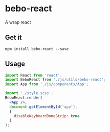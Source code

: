 # bebo-react

A wrap react 

## Get it

```npm install bebo-react --save```

## Usage

```jsx
import React from 'react';
import BeboReact from './js/utils/bebo-react';
import App from './js/components/App';

import './style.scss';
BeboReact.render(
  <App />,
  document.getElementById('app'),
  {
    disableKeyboardDoneStrip: true
  }
);
```